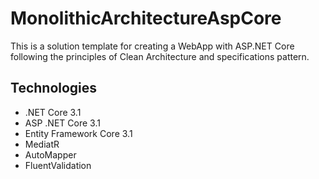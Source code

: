 # MonolithicArchitectureAspCore

This is a solution template for creating a WebApp with ASP.NET Core following the principles of Clean Architecture and specifications pattern. 

## Technologies
* .NET Core 3.1
* ASP .NET Core 3.1
* Entity Framework Core 3.1
* MediatR
* AutoMapper
* FluentValidation
